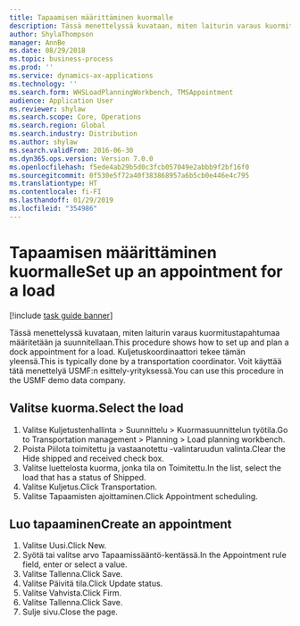 ```yaml
---
title: Tapaamisen määrittäminen kuormalle
description: Tässä menettelyssä kuvataan, miten laiturin varaus kuormitustapahtumaa määritetään ja suunnitellaan.
author: ShylaThompson
manager: AnnBe
ms.date: 08/29/2018
ms.topic: business-process
ms.prod: ''
ms.service: dynamics-ax-applications
ms.technology: ''
ms.search.form: WHSLoadPlanningWorkbench, TMSAppointment
audience: Application User
ms.reviewer: shylaw
ms.search.scope: Core, Operations
ms.search.region: Global
ms.search.industry: Distribution
ms.author: shylaw
ms.search.validFrom: 2016-06-30
ms.dyn365.ops.version: Version 7.0.0
ms.openlocfilehash: f5ede4ab29b5d0c3fcb057049e2abbb9f2bf16f0
ms.sourcegitcommit: 0f530e5f72a40f383868957a6b5cb0e446e4c795
ms.translationtype: HT
ms.contentlocale: fi-FI
ms.lasthandoff: 01/29/2019
ms.locfileid: "354986"
---
```

# <a name="set-up-an-appointment-for-a-load"></a><span data-ttu-id="0e867-103">Tapaamisen määrittäminen kuormalle</span><span class="sxs-lookup"><span data-stu-id="0e867-103">Set up an appointment for a load</span></span>

[!include [task guide banner](../../includes/task-guide-banner.md)]

<span data-ttu-id="0e867-104">Tässä menettelyssä kuvataan, miten laiturin varaus kuormitustapahtumaa määritetään ja suunnitellaan.</span><span class="sxs-lookup"><span data-stu-id="0e867-104">This procedure shows how to set up and plan a dock appointment for a load.</span></span> <span data-ttu-id="0e867-105">Kuljetuskoordinaattori tekee tämän yleensä.</span><span class="sxs-lookup"><span data-stu-id="0e867-105">This is typically done by a transportation coordinator.</span></span> <span data-ttu-id="0e867-106">Voit käyttää tätä menettelyä USMF:n esittely-yrityksessä.</span><span class="sxs-lookup"><span data-stu-id="0e867-106">You can use this procedure in the USMF demo data company.</span></span>


## <a name="select-the-load"></a><span data-ttu-id="0e867-107">Valitse kuorma.</span><span class="sxs-lookup"><span data-stu-id="0e867-107">Select the load</span></span>
1. <span data-ttu-id="0e867-108">Valitse Kuljetustenhallinta > Suunnittelu > Kuormasuunnittelun työtila.</span><span class="sxs-lookup"><span data-stu-id="0e867-108">Go to Transportation management > Planning > Load planning workbench.</span></span>
2. <span data-ttu-id="0e867-109">Poista Piilota toimitettu ja vastaanotettu -valintaruudun valinta.</span><span class="sxs-lookup"><span data-stu-id="0e867-109">Clear the Hide shipped and received check box.</span></span>
3. <span data-ttu-id="0e867-110">Valitse luettelosta kuorma, jonka tila on Toimitettu.</span><span class="sxs-lookup"><span data-stu-id="0e867-110">In the list, select the load that has a status of Shipped.</span></span>
4. <span data-ttu-id="0e867-111">Valitse Kuljetus.</span><span class="sxs-lookup"><span data-stu-id="0e867-111">Click Transportation.</span></span>
5. <span data-ttu-id="0e867-112">Valitse Tapaamisten ajoittaminen.</span><span class="sxs-lookup"><span data-stu-id="0e867-112">Click Appointment scheduling.</span></span>

## <a name="create-an-appointment"></a><span data-ttu-id="0e867-113">Luo tapaaminen</span><span class="sxs-lookup"><span data-stu-id="0e867-113">Create an appointment</span></span>
1. <span data-ttu-id="0e867-114">Valitse Uusi.</span><span class="sxs-lookup"><span data-stu-id="0e867-114">Click New.</span></span>
2. <span data-ttu-id="0e867-115">Syötä tai valitse arvo Tapaamissääntö-kentässä.</span><span class="sxs-lookup"><span data-stu-id="0e867-115">In the Appointment rule field, enter or select a value.</span></span>
3. <span data-ttu-id="0e867-116">Valitse Tallenna.</span><span class="sxs-lookup"><span data-stu-id="0e867-116">Click Save.</span></span>
4. <span data-ttu-id="0e867-117">Valitse Päivitä tila.</span><span class="sxs-lookup"><span data-stu-id="0e867-117">Click Update status.</span></span>
5. <span data-ttu-id="0e867-118">Valitse Vahvista.</span><span class="sxs-lookup"><span data-stu-id="0e867-118">Click Firm.</span></span>
6. <span data-ttu-id="0e867-119">Valitse Tallenna.</span><span class="sxs-lookup"><span data-stu-id="0e867-119">Click Save.</span></span>
7. <span data-ttu-id="0e867-120">Sulje sivu.</span><span class="sxs-lookup"><span data-stu-id="0e867-120">Close the page.</span></span>

